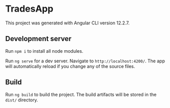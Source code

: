 # TradesApp

This project was generated with Angular CLI version 12.2.7.

## Development server

Run `npm i` to install all node modules.

Run `ng serve` for a dev server. Navigate to `http://localhost:4200/`. The app will automatically reload if you change any of the source files.

## Build

Run `ng build` to build the project. The build artifacts will be stored in the `dist/` directory.

